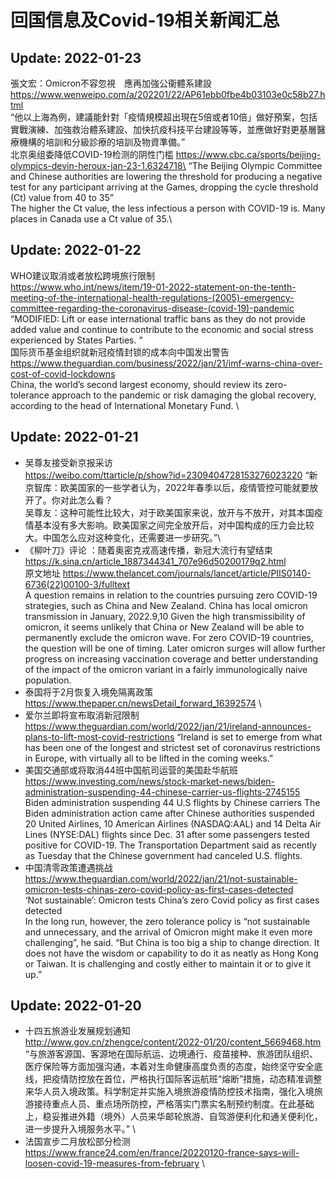 # 回国信息及Covid-19相关新闻汇总
## Update: 2022-01-23
張文宏：Omicron不容忽視　應再加強公衞體系建設\
https://www.wenweipo.com/a/202201/22/AP61ebb0fbe4b03103e0c58b27.html \
“他以上海為例，建議能針對「疫情規模超出現在5倍或者10倍」做好預案，包括實戰演練、加強救治體系建設、加快抗疫科技平台建設等等，並應做好對更基層醫療機構的培訓和分級診療的培訓及物資準備。” \
北京奥组委降低COVID-19检测的阴性门槛
https://www.cbc.ca/sports/beijing-olympics-devin-heroux-jan-23-1.6324718\
“The Beijing Olympic Committee and Chinese authorities are lowering the threshold for producing a negative test for any participant arriving at the Games, dropping the cycle threshold (Ct) value from 40 to 35”\
The higher the Ct value, the less infectious a person with COVID-19 is. Many places in Canada use a Ct value of 35.\

## Update: 2022-01-22
WHO建议取消或者放松跨境旅行限制 \
https://www.who.int/news/item/19-01-2022-statement-on-the-tenth-meeting-of-the-international-health-regulations-(2005)-emergency-committee-regarding-the-coronavirus-disease-(covid-19)-pandemic \
“MODIFIED: Lift or ease international traffic bans as they do not provide added value and continue to contribute to the economic and social stress experienced by States Parties. ”\
国际货币基金组织就新冠疫情封锁的成本向中国发出警告 \
https://www.theguardian.com/business/2022/jan/21/imf-warns-china-over-cost-of-covid-lockdowns \
China, the world’s second largest economy, should review its zero-tolerance approach to the pandemic or risk damaging the global recovery, according to the head of International Monetary Fund. \
## Update: 2022-01-21
- 吴尊友接受新京报采访\
https://weibo.com/ttarticle/p/show?id=2309404728153276023220
“新京智库：欧美国家的一些学者认为，2022年春季以后，疫情管控可能就要放开了。你对此怎么看？\
吴尊友：这种可能性比较大，对于欧美国家来说，放开与不放开，对其本国疫情基本没有多大影响。欧美国家之间完全放开后，对中国构成的压力会比较大。中国怎么应对这种变化，还需要进一步研究。”\
- 《柳叶刀》评论 ：随着奥密克戎高速传播，新冠大流行有望结束 \
https://k.sina.cn/article_1887344341_707e96d50200179q2.html \
原文地址
https://www.thelancet.com/journals/lancet/article/PIIS0140-6736(22)00100-3/fulltext \
A question remains in relation to the countries pursuing zero COVID-19 strategies, such as China and New Zealand. China has local omicron transmission in January, 2022.9,10 Given the high transmissibility of omicron, it seems unlikely that China or New Zealand will be able to permanently exclude the omicron wave. For zero COVID-19 countries, the question will be one of timing. Later omicron surges will allow further progress on increasing vaccination coverage and better understanding of the impact of the omicron variant in a fairly immunologically naive population.
- 泰国将于2月恢复入境免隔离政策\
https://www.thepaper.cn/newsDetail_forward_16392574 \
- 爱尔兰即将宣布取消新冠限制\
https://www.theguardian.com/world/2022/jan/21/ireland-announces-plans-to-lift-most-covid-restrictions
“Ireland is set to emerge from what has been one of the longest and strictest set of coronavirus restrictions in Europe, with virtually all to be lifted in the coming weeks.”
- 美国交通部或将取消44班中国航司运营的美国赴华航班\
https://www.investing.com/news/stock-market-news/biden-administration-suspending-44-chinese-carrier-us-flights-2745155 \
Biden administration suspending 44 U.S flights by Chinese carriers
The Biden administration action came after Chinese authorities suspended 20 United Airlines, 10 American Airlines (NASDAQ:AAL) and 14 Delta Air Lines (NYSE:DAL) flights since Dec. 31 after some passengers tested positive for COVID-19. The Transportation Department said as recently as Tuesday that the Chinese government had canceled U.S. flights.
- 中国清零政策遭遇挑战\
https://www.theguardian.com/world/2022/jan/21/not-sustainable-omicron-tests-chinas-zero-covid-policy-as-first-cases-detected \
‘Not sustainable’: Omicron tests China’s zero Covid policy as first cases detected \
In the long run, however, the zero tolerance policy is “not sustainable and unnecessary, and the arrival of Omicron might make it even more challenging”, he said. “But China is too big a ship to change direction. It does not have the wisdom or capability to do it as neatly as Hong Kong or Taiwan. It is challenging and costly either to maintain it or to give it up.”

## Update: 2022-01-20
- 十四五旅游业发展规划通知\
http://www.gov.cn/zhengce/content/2022-01/20/content_5669468.htm \
“与旅游客源国、客源地在国际航运、边境通行、疫苗接种、旅游团队组织、医疗保险等方面加强沟通，本着对生命健康高度负责的态度，始终坚守安全底线，把疫情防控放在首位，严格执行国际客运航班“熔断”措施，动态精准调整来华人员入境政策。科学制定并实施入境旅游疫情防控技术指南，强化入境旅游接待重点人员、重点场所防控，严格落实门票实名制预约制度。在此基础上，稳妥推进外籍（境外）人员来华邮轮旅游、自驾游便利化和通关便利化，进一步提升入境服务水平。” \
- 法国宣步二月放松部分检测\
https://www.france24.com/en/france/20220120-france-says-will-loosen-covid-19-measures-from-february \


